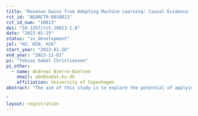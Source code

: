 ```yaml
---
title: "Revenue Gains from Adopting Machine Learning: Causal Evidence from Tax Audit Selection"
rct_id: "AEARCTR-0010813"
rct_id_num: "10813"
doi: "10.1257/rct.10813-1.0"
date: "2023-01-25"
status: "in_development"
jel: "H2, H20, H26"
start_year: "2023-01-26"
end_year: "2023-11-01"
pi: "Tobias Gabel Christiansen"
pi_other:
  - name: Andreas Bjerre-Nielsen
    email: abn@sodas.ku.dk
    affiliation: University of Copenhagen
abstract: "The aim of this study is to explore the potential of applying machine learning (ML) to improve the efficiency of tax auditing and increase revenue gains through targeted audits. Together with the Danish Tax Agency, we are assessing the use of ML in identifying non-compliant claims of dividend withholding tax by training a model on past audits and comparing claims with different risk scores. Furthermore, we are examining the use of ML in prioritizing claims across various types of audits e.g. full-scope and limited-scope, by randomly assigning claims with different risk scores to different types of audits. The goal of this study is to showcase how machine learning can improve the selection process for dividend withholding tax claims.
"
layout: registration
---
```


